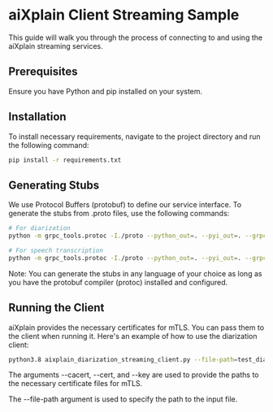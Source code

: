 # aiXplain Client Streaming Sample

This guide will walk you through the process of connecting to and using the aiXplain streaming services.

## Prerequisites

Ensure you have Python and pip installed on your system.

## Installation

To install necessary requirements, navigate to the project directory and run the following command:


```sh
pip install -r requirements.txt
```

## Generating Stubs

We use Protocol Buffers (protobuf) to define our service interface. To generate the stubs from .proto files, use the following commands:

```bash
# For diarization
python -m grpc_tools.protoc -I./proto --python_out=. --pyi_out=. --grpc_python_out=. proto/aixplain_diarization_streaming.proto

# For speech transcription
python -m grpc_tools.protoc -I./proto --python_out=. --pyi_out=. --grpc_python_out=. proto/aixplain_speech_transcription_streaming.proto
```

Note: You can generate the stubs in any language of your choice as long as you have the protobuf compiler (protoc) installed and configured.

## Running the Client

aiXplain provides the necessary certificates for mTLS. You can pass them to the client when running it. Here's an example of how to use the diarization client:

```bash
python3.8 aixplain_diarization_streaming_client.py --file-path=test_dia.wav --cacert=./client-crt/ca.crt --cert=./client-crt/tls.crt --key=./client-crt/tls.key
```

The arguments --cacert, --cert, and --key are used to provide the paths to the necessary certificate files for mTLS.

The --file-path argument is used to specify the path to the input file.
